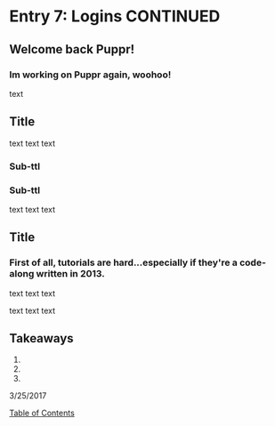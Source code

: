 # Entry 7: Logins CONTINUED

## Welcome back Puppr!
###  Im working on Puppr again, woohoo!
text

## Title

text text text

### Sub-ttl

### Sub-ttl

text text text


## Title

### First of all, tutorials are hard...especially if they're a code-along written in 2013.

text text text

text text text

## Takeaways

1. 

2. 

3. 

3/25/2017

<!--[Next](entry08.md)-->

[Table of Contents](../README.md)
